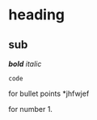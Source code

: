heading
===

sub
---

***bold***
*italic*

```
code

```

for bullet points
*jhfwjef

for number
1.

